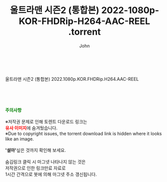 ﻿---
layout: post
title:  "                   울트라맨 시즌2 (통합본) 2022-1080p-KOR-FHDRip-H264-AAC-REEL                .torrent"
author: John
categories: [ 넷플릭스 ]
tags: [  ]
image:  
description: "                   울트라맨 시즌2 (통합본) 2022-1080p-KOR-FHDRip-H264-AAC-REEL                 torrent 정보 공유"
toc: true
toc_sticky: true
---

<br>

울트라맨 시즌2 (통합본) 2022.1080p.KOR.FHDRip.H264.AAC-REEL    
    
<br><br><br>
<p data-ke-size="size16"><b><span style="color: green;">주의사항</span></b><br /><br />※저작권 문제로 인해 토렌트 다운로드 링크는<br /><b><span style="color: red;">유사 이미지</span></b>에 숨겨뒀습니다.<br />※Due to copyright issues, the torrent download link is hidden where it looks like an image.<br /><br /><b>'설마'</b>싶은 것까지 확인해 보세요.<br /><br />숨김링크 클릭 시 마그넷 나타나지 않는 것은<br />저작권으로 인한 링크만료 자료로<br />1시간 간격으로 봇에 의해 마그넷 주소 갱신됩니다.</p>
